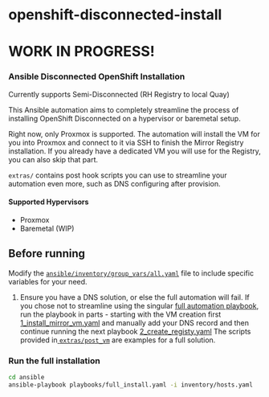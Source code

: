 # openshift-disconnected-install
# WORK IN PROGRESS!
### Ansible Disconnected OpenShift Installation

Currently supports Semi-Disconnected (RH Registry to local Quay)

This Ansible automation aims to completely streamline the process of installing OpenShift Disconnected on a hypervisor or baremetal setup.

Right now, only Proxmox is supported.
The automation will install the VM for you into Proxmox and connect to it via SSH to finish the Mirror Registry installation. If you already have a dedicated VM you will use for the Registry, you can also skip that part.


`extras/` contains post hook scripts you can use to streamline your automation even more, such as DNS configuring after provision.


#### Supported Hypervisors
- Proxmox
- Baremetal (WIP)


## Before running
Modify the [`ansible/inventory/group_vars/all.yaml`](ansible/inventory/group_vars/all.yaml) file to include specific variables for your need.

1. Ensure you have a DNS solution, or else the full automation will fail. If you chose not to streamline using the singular [full automation playbook](ansible/playbooks/full_install.yaml), run the playbook in parts - starting with the VM creation first [1_install_mirror_vm.yaml](ansible/playbooks/1_install_mirror_vm.yaml) and manually add your DNS record and then continue running the next playbook [2_create_registy.yaml](ansible/playbooks/2_create_registry.yaml) The scripts provided in[ `extras/post_vm`](extras/post_vm) are examples for a full solution.

### Run the full installation
```sh
cd ansible
ansible-playbook playbooks/full_install.yaml -i inventory/hosts.yaml
```